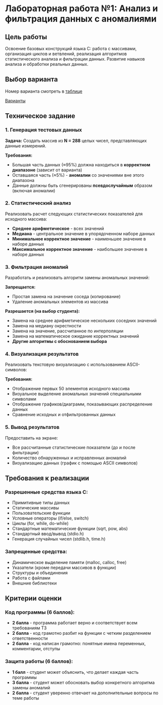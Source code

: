 # Лабораторная работа №1: Анализ и фильтрация данных с аномалиями

## Цель работы
Освоение базовых конструкций языка C: работа с массивами, организация циклов и ветвлений, реализация алгоритмов статистического анализа и фильтрации данных. Развитие навыков анализа и обработки реальных данных.

## Выбор варианта
Номер варианта смотреть в [таблице](https://docs.google.com/spreadsheets/d/1Q08p_m_e7acdp23ce9treS7xCv_wD9tysXgtEBr0_hg/edit?usp=sharing "тобличка")

[Варианты](https://github.com/BaraGodLike/C_ITMO_Design_2025/blob/main/Options_1.md "варианты")

## Техническое задание

### 1. Генерация тестовых данных
**Задача:** Создать массив из **N = 288** целых чисел, представляющих данные измерений.

**Требования:**
- Большая часть данных (≈95%) должна находиться в **корректном диапазоне** (зависит от варианта)
- Оставшаяся часть (≈5%) - **аномалии** со значениями вне этого диапазона 
- Данные должны быть сгенерированы **псевдослучайным** образом (включая аномалии)

### 2. Статистический анализ
Реализовать расчет следующих статистических показателей для исходного массива:
- **Среднее арифметическое** - всех значений
- **Медиана** - центральное значение в упорядоченном наборе данных
- **Минимальное корректное значение** - наименьшее значение в наборе данных  
- **Максимальное корректное значение** - наибольшее значение в наборе данных

### 3. Фильтрация аномалий
Разработать и реализовать алгоритм замены аномальных значений:

**Запрещается:**
- Простая замена на значение соседа (копирование)
- Удаление аномальных элементов из массива

**Разрешается (на выбор студента):**
- Замена на среднее арифметическое нескольких соседних значений
- Замена на медиану окрестности
- Замена на значение, рассчитанное по интерполяции
- Замена на математическое ожидание корректных значений
- **Другие алгоритмы с обоснованием выбора**

### 4. Визуализация результатов
Реализовать текстовую визуализацию с использованием ASCII-символов:

**Требования:**
- Отображение первых 50 элементов исходного массива
- Визуальное выделение аномальных значений специальными символами
- Отображение графиков/диаграмм, показывающих распределение данных
- Сравнение исходных и отфильтрованных данных

### 5. Вывод результатов
Предоставить на экране:
- Все рассчитанные статистические показатели (до и после фильтрации)
- Количество обнаруженных и исправленных аномалий
- Визуализацию данных (график с помощью ASCII символов)

## Требования к реализации

### Разрешенные средства языка C:
- Примитивные типы данных
- Статические массивы
- Пользовательские функции
- Условные операторы (if/else, switch)
- Циклы (for, while, do-while)
- Стандартные математические функции (sqrt, pow, abs)
- Стандартный ввод/вывод (stdio.h)
- Генерация случайных чисел (stdlib.h, time.h)

### Запрещенные средства:
- Динамическое выделение памяти (malloc, calloc, free)
- Указатели (кроме передачи массивов в функции)
- Структуры и объединения
- Работа с файлами
- Внешние библиотеки

## Критерии оценки

### Код программы (6 баллов):
- **2 балла** - программа работает верно и соответствует всем требованиям ТЗ
- **2 балла** - код грамотно разбит на функции с четким разделением ответственности
- **2 балла** - код написан грамотно: понятные имена переменных, комментарии, отступы

### Защита работы (6 баллов):
- **1 балл** - студент может объяснить, что делает каждая часть программы
- **3 балла** - студент может обосновать выбор конкретного алгоритма замены аномалий
- **2 балла** - студент уверенно отвечает на дополнительные вопросы по теме работы


